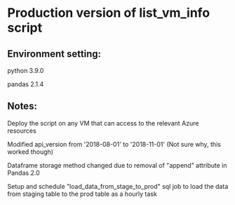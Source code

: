 # Production version of list_vm_info script

## Environment setting:
python 3.9.0  

pandas 2.1.4  

## Notes:
Deploy the script on any VM that can access to the relevant Azure resources

Modified api_version from '2018-08-01' to '2018-11-01' (Not sure why, this worked though) 

Dataframe storage method changed due to removal of "append" attribute in Pandas 2.0  

Setup and schedule "load_data_from_stage_to_prod" sql job to load the data from staging table to the prod table as a hourly task